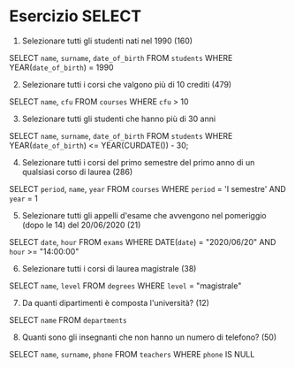 Esercizio SELECT
===
1. Selezionare tutti gli studenti nati nel 1990 (160)

  SELECT `name`, `surname`, `date_of_birth`
  FROM `students`
  WHERE YEAR(`date_of_birth`) = 1990

2. Selezionare tutti i corsi che valgono più di 10 crediti (479)

  SELECT `name`, `cfu`
  FROM `courses`
  WHERE `cfu` > 10

3. Selezionare tutti gli studenti che hanno più di 30 anni

SELECT `name`, `surname`, `date_of_birth`
FROM `students`
WHERE YEAR(`date_of_birth`) <= YEAR(CURDATE()) - 30;

<!-- Trovato in documentazione, funzione base CURDATE (sottraggo 30 alla data corrente, non dovrei aggiornare ogni volta l'anno di partenza per la ricerca) -->

<!-- Alternativa, statica:

  SELECT `name`, `surname`, `date_of_birth`
  FROM `students`
  WHERE YEAR(`date_of_birth`) <= 1995

-->

4. Selezionare tutti i corsi del primo semestre del primo anno di un qualsiasi corso di
 laurea (286)

  SELECT `period`, `name`, `year`
  FROM `courses`
  WHERE `period` = 'I semestre'
  AND `year` = 1

5. Selezionare tutti gli appelli d'esame che avvengono nel pomeriggio (dopo le 14) del
 20/06/2020 (21)

  SELECT `date`, `hour`
  FROM `exams`
  WHERE DATE(`date`) = "2020/06/20"
  AND `hour` >= "14:00:00"

6. Selezionare tutti i corsi di laurea magistrale (38)

  SELECT `name`, `level`
  FROM `degrees`
  WHERE `level` = "magistrale"

7. Da quanti dipartimenti è composta l'università? (12)

  SELECT `name`
  FROM `departments`

8. Quanti sono gli insegnanti che non hanno un numero di telefono? (50)

  SELECT `name`, `surname`, `phone`
  FROM `teachers`
  WHERE `phone` IS NULL